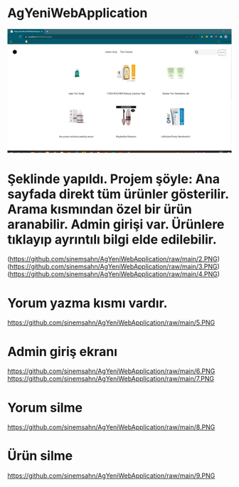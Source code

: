 # AgYeniWebApplication
![Proje resmi](https://github.com/sinemsahn/AgYeniWebApplication/raw/main/1.PNG)
# Şeklinde yapıldı. Projem şöyle: Ana sayfada direkt tüm ürünler gösterilir. Arama kısmından özel bir ürün aranabilir. Admin girişi var. Ürünlere tıklayıp ayrıntılı bilgi elde edilebilir.
(https://github.com/sinemsahn/AgYeniWebApplication/raw/main/2.PNG)
(https://github.com/sinemsahn/AgYeniWebApplication/raw/main/3.PNG)
(https://github.com/sinemsahn/AgYeniWebApplication/raw/main/4.PNG)
# Yorum yazma kısmı vardır.
https://github.com/sinemsahn/AgYeniWebApplication/raw/main/5.PNG
# Admin giriş ekranı
https://github.com/sinemsahn/AgYeniWebApplication/raw/main/6.PNG
https://github.com/sinemsahn/AgYeniWebApplication/raw/main/7.PNG

# Yorum silme
https://github.com/sinemsahn/AgYeniWebApplication/raw/main/8.PNG

# Ürün silme
https://github.com/sinemsahn/AgYeniWebApplication/raw/main/9.PNG



